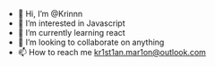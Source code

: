 - 👋 Hi, I’m @Krinnn
- 👀 I’m interested in Javascript
- 🌱 I’m currently learning react
- 💞️ I’m looking to collaborate on anything
- 📫 How to reach me kr1st1an.mar1on@outlook.com

<!---
Krinnn/Krinnn is a ✨ special ✨ repository because its `README.md` (this file) appears on your GitHub profile.
You can click the Preview link to take a look at your changes.
--->
